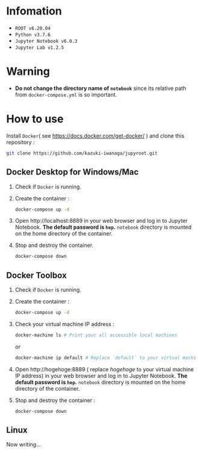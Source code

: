 # Infomation

- `ROOT v6.20.04`
- `Python v3.7.6`
- `Jupyter Notebook v6.0.3`
- `Jupyter Lab v1.2.5`

# Warning

- **Do not change the directory name of `notebook`**
  since its relative path from `docker-compose.yml` is so important.

# How to use

Install `Docker`( see https://docs.docker.com/get-docker/ ) and
clone this repository :
```sh
git clone https://github.com/kazuki-iwanaga/jupyroot.git
```

## Docker Desktop for Windows/Mac

1. Check if `Docker` is running.
2. Create the container :

   ```sh
   docker-compose up -d
   ```
3. Open http://localhost:8889 in your web browser
   and log in to Jupyter Notebook.
   **The default password is `hep`.**
   `notebook` directory is mounted on the home directory of the container.
4. Stop and destroy the container.

   ```sh
   docker-compose down
   ```

## Docker Toolbox

1. Check if `Docker` is running.
2. Create the container :

   ```sh
   docker-compose up -d
   ```
3. Check your virtual machine IP address :

   ```sh
   docker-machine ls # Print your all accessible local machines
   ```
   or

   ```sh
   docker-machine ip default # Replace `default` to your virtual machine name
   ```
4. Open http://hogehoge:8889
   ( replace *hogehoge* to your virtual machine IP address)
   in your web browser
   and log in to Jupyter Notebook.
   **The default password is `hep`.**
   `notebook` directory is mounted on the home directory of the container.
5. Stop and destroy the container :

   ```sh
   docker-compose down
   ```

## Linux
Now writing...
